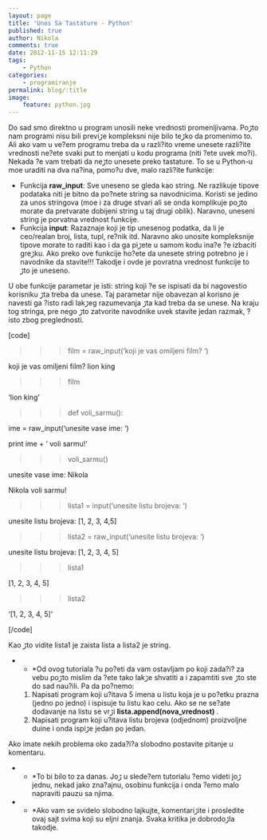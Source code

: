 ```yaml
---
layout: page
title: 'Unos Sa Tastature - Python'
published: true
author: Nikola
comments: true
date: 2012-11-15 12:11:29
tags:
    - Python
categories:
    - programiranje
permalink: blog/:title
image:
    feature: python.jpg
---
```

Do sad smo direktno u program unosili neke vrednosti promenljivama. Poڑto nam programi nisu bili previڑe kompleksni nije bilo teڑko da promenimo to. Ali ako vam u ve?em programu treba da u razli?ito vreme unesete razli?ite vrednosti ne?ete svaki put to menjati u kodu programa (niti ?ete uvek mo?i). Nekada ?e vam trebati da neڑto unesete preko tastature. To se u Python-u mo‍e uraditi na dva na?ina, pomo?u dve, malo razli?ite funkcije:

  * Funkcija **raw_input**: Sve uneseno se gleda kao string. Ne razlikuje tipove podataka niti je bitno da po?nete string sa navodnicima. Koristi se jedino za unos stringova (mo‍e i za druge stvari ali se onda komplikuje poڑto morate da pretvarate dobijeni string u taj drugi oblik). Naravno, uneseni string je porvatna vrednost funkcije.
  * Funkcija **input**: Razaznaje koji je tip unesenog podatka, da li je ceo/realan broj, lista, tupl, re?nik itd. Naravno ako unosite kompleksnije tipove morate to raditi kao i da ga piڑete u samom kodu ina?e ?e izbaciti greڑku. Ako preko ove funkcije ho?ete da unesete string potrebno je i navodnike da stavite!!! Takodje i ovde je povratna vrednost funkcije to ڑto je uneseno.

U obe funkcije parametar je isti: string koji ?e se ispisati da bi nagovestio korisniku ڑta treba da unese. Taj parametar nije obavezan al korisno je navesti ga ?isto radi lakڑeg razumevanja ڑta kad treba da se unese. Na kraju tog stringa, pre nego ڑto zatvorite navodnike uvek stavite jedan razmak, ?isto zbog preglednosti.
  
[code]
  
>>> film = raw_input(&#8216;koji je vas omiljeni film? &#8216;)
  
koji je vas omiljeni film? lion king
  
>>> film
  
&#8216;lion king&#8217;
  
>>> def voli_sarmu():
	  
ime = raw_input(&#8216;unesite vase ime: &#8216;)
	  
print ime + &#8216; voli sarmu!&#8217;

>>> voli_sarmu()
  
unesite vase ime: Nikola
  
Nikola voli sarmu!

>>> lista1 = input(&#8216;unesite listu brojeva: &#8216;)
  
unesite listu brojeva: [1, 2, 3, 4,5]
  
>>> lista2 = raw_input(&#8216;unesite listu brojeva: &#8216;)
  
unesite listu brojeva: [1, 2, 3, 4, 5]
  
>>> lista1
  
[1, 2, 3, 4, 5]
  
>>> lista2
  
&#8216;[1, 2, 3, 4, 5]&#8217;
  
[/code]
  
Kao ڑto vidite lista1 je zaista lista a lista2 je string.

* * *Od ovog tutoriala ?u po?eti da vam ostavljam po koji zada?i? za ve‍bu poڑto mislim da ?ete tako lakڑe shvatiti a i zapamtiti sve ڑto ste do sad nau?ili. Pa da po?nemo: 

  1. Napisati program koji u?itava 5 imena u listu koja je u po?etku prazna (jedno po jedno) i ispisuje tu listu kao celu. Ako se ne se?ate dodavanje na listu se vrڑi **lista.append(nova_vrednost)** .
  2. Napisati program koji u?itava listu brojeva (odjednom) proizvoljne du‍ine i onda ispiڑe jedan po jedan.

Ako imate nekih problema oko zada?i?a slobodno postavite pitanje u komentaru.

* * *To bi bilo to za danas. Joڑ u slede?em tutorialu ?emo videti joڑ jednu, nekad jako zna?ajnu, osobinu funkcija i onda ?emo malo napraviti pauzu sa njima.  

* * *Ako vam se svidelo slobodno lajkujte, komentariڑite i prosledite ovaj sajt svima koji su ‍eljni znanja. Svaka kritika je dobrodoڑla takodje.